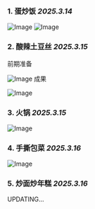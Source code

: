 ### 1. 蛋炒饭 _2025.3.14_

![Image](https://github.com/user-attachments/assets/347f2375-a7dd-47bc-891a-f2244bb6f067)
![Image](https://github.com/user-attachments/assets/2d0a468e-e488-4bc9-8539-3431896517ff)

### 2. 酸辣土豆丝 _2025.3.15_

前期准备

![Image](https://github.com/user-attachments/assets/9377ce99-4687-478e-ac6b-05fdc73089ac)
成果

![Image](https://github.com/user-attachments/assets/d4ad1da3-d1f3-4f19-8244-34d1fe064129)

### 3. 火锅 _2025.3.15_

![Image](https://github.com/user-attachments/assets/a57a57a6-33fb-4f47-b6bd-6f197be1a601)

### 4. 手撕包菜 _2025.3.16_

![Image](https://github.com/user-attachments/assets/0fc29750-750c-4117-86ec-d66bca3ef3e7)

### 5. 炒面炒年糕 _2025.3.16_

<!-- Failed to upload "DA8EC7DEFD90F549AD604DFEA8C45044.jpg" -->

UPDATING...